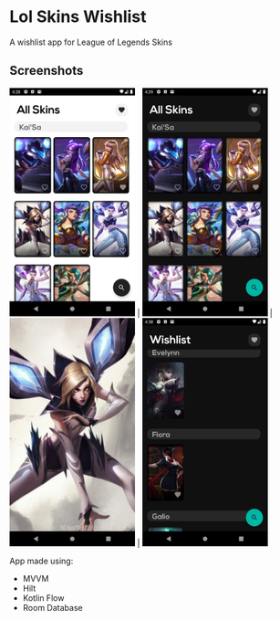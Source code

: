 # Lol Skins Wishlist
A wishlist app for League of Legends Skins

## Screenshots

<img src="assets/Screenshot_1.png" width="220" height="400"/> | <img src="assets/Screenshot_2.png" width="220" height="400"/> | <img src="assets/Screenshot_3.png" width="220" height="400"/> | <img src="assets/Screenshot_4.png" width="220" height="400"/>


App made using:
- MVVM
- Hilt
- Kotlin Flow
- Room Database
